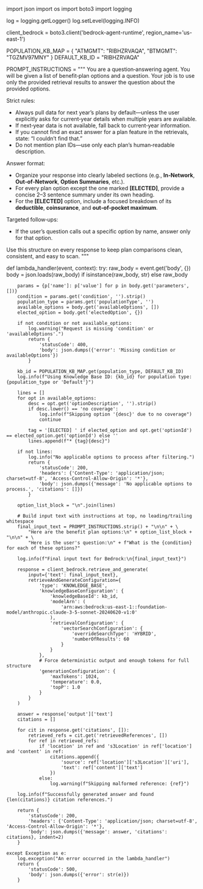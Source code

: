 import json
import os
import boto3
import logging

log = logging.getLogger()
log.setLevel(logging.INFO)

client_bedrock = boto3.client('bedrock-agent-runtime', region_name='us-east-1')

POPULATION_KB_MAP = {
    "ATMGMT": "RIBHZRVAQA",
    "BTMGMT": "TGZMV97MNY"
}
DEFAULT_KB_ID = "RIBHZRVAQA"

PROMPT_INSTRUCTIONS = """
You are a question‑answering agent. You will be given a list of benefit‑plan options and a question.
Your job is to use only the provided retrieval results to answer the question about the provided options.

Strict rules:
 - Always pull data for next year’s plans by default—unless the user explicitly asks for current‑year details when multiple years are available.
 - If next‑year data is not available, fall back to current‑year information.
 - If you cannot find an exact answer for a plan feature in the retrievals, state: “I couldn’t find that.”
 - Do not mention plan IDs—use only each plan’s human‑readable description.

Answer format:
 - Organize your response into clearly labeled sections (e.g., **In‑Network**, **Out‑of‑Network**, **Option Summaries**, etc.).
 - For every plan option except the one marked **[ELECTED]**, provide a concise 2–3 sentence summary under its own heading.
 - For the **[ELECTED]** option, include a focused breakdown of its **deductible**, **coinsurance**, and **out‑of‑pocket maximum**.

Targeted follow‑ups:
 - If the user’s question calls out a specific option by name, answer only for that option.

Use this structure on every response to keep plan comparisons clean, consistent, and easy to scan.
"""

def lambda_handler(event, context):
    try:
        raw_body = event.get('body', {})
        body = json.loads(raw_body) if isinstance(raw_body, str) else raw_body

        params = {p['name']: p['value'] for p in body.get('parameters', [])}
        condition = params.get('condition', '').strip()
        population_type = params.get('populationType', '')
        available_options = body.get('availableOptions', [])
        elected_option = body.get('electedOption', {})

        if not condition or not available_options:
            log.warning("Request is missing 'condition' or 'availableOptions'.")
            return {
                'statusCode': 400,
                'body': json.dumps({'error': 'Missing condition or availableOptions'})
            }

        kb_id = POPULATION_KB_MAP.get(population_type, DEFAULT_KB_ID)
        log.info(f"Using Knowledge Base ID: {kb_id} for population type: {population_type or 'Default'}")

        lines = []
        for opt in available_options:
            desc = opt.get('optionDescription', '').strip()
            if desc.lower() == 'no coverage':
                log.info(f"Skipping option '{desc}' due to no coverage")
                continue

            tag = '[ELECTED] ' if elected_option and opt.get('optionId') == elected_option.get('optionId') else ''
            lines.append(f"* {tag}{desc}")

        if not lines:
            log.info("No applicable options to process after filtering.")
            return {
                'statusCode': 200,
                'headers': {'Content-Type': 'application/json; charset=utf-8', 'Access-Control-Allow-Origin': '*'},
                'body': json.dumps({'message': 'No applicable options to process.', 'citations': []})
            }

        option_list_block = "\n".join(lines)

        # Build input text with instructions at top, no leading/trailing whitespace
        final_input_text = PROMPT_INSTRUCTIONS.strip() + "\n\n" + \
            "Here are the benefit plan options:\n" + option_list_block + "\n\n" + \
            "Here is the user's question:\n" + f"What is the {condition} for each of these options?"

        log.info(f"Final input text for Bedrock:\n{final_input_text}")

        response = client_bedrock.retrieve_and_generate(
            input={'text': final_input_text},
            retrieveAndGenerateConfiguration={
                'type': 'KNOWLEDGE_BASE',
                'knowledgeBaseConfiguration': {
                    'knowledgeBaseId': kb_id,
                    'modelArn': (
                        'arn:aws:bedrock:us-east-1::foundation-model/anthropic.claude-3-5-sonnet-20240620-v1:0'
                    ),
                    'retrievalConfiguration': {
                        'vectorSearchConfiguration': {
                            'overrideSearchType': 'HYBRID',
                            'numberOfResults': 60
                        }
                    }
                },
                # Force deterministic output and enough tokens for full structure
                'generationConfiguration': {
                    'maxTokens': 1024,
                    'temperature': 0.0,
                    'topP': 1.0
                }
            }
        )

        answer = response['output']['text']
        citations = []

        for cit in response.get('citations', []):
            retrieved_refs = cit.get('retrievedReferences', [])
            for ref in retrieved_refs:
                if 'location' in ref and 's3Location' in ref['location'] and 'content' in ref:
                    citations.append({
                        'source': ref['location']['s3Location']['uri'],
                        'text': ref['content']['text']
                    })
                else:
                    log.warning(f"Skipping malformed reference: {ref}")

        log.info(f"Successfully generated answer and found {len(citations)} citation references.")

        return {
            'statusCode': 200,
            'headers': {'Content-Type': 'application/json; charset=utf-8', 'Access-Control-Allow-Origin': '*'},
            'body': json.dumps({'message': answer, 'citations': citations}, indent=2)
        }

    except Exception as e:
        log.exception("An error occurred in the lambda_handler")
        return {
            'statusCode': 500,
            'body': json.dumps({'error': str(e)})
        }
